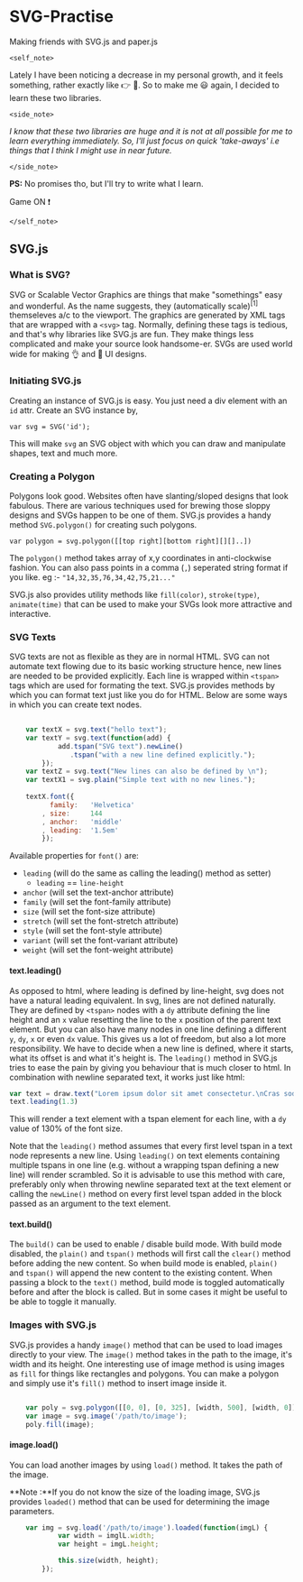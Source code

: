 # SVG-Practise
Making friends with SVG.js and paper.js 

`<self_note>` 

Lately I have been noticing a decrease in my personal growth, and it feels something, rather exactly like :point_right: :poop:.
So to make me :smiley: again, I decided to learn these two libraries.

  `<side_note>`

   *I know that these two libraries are huge and it is not at all possible for me to learn everything immediately. 
   So, I'll just focus on quick 'take-aways' i.e things that I think I might use in near future.*

  `</side_note>` 

**PS:** No promises tho, but I'll try to write what I learn. 

Game ON :exclamation:

`</self_note>`

## SVG.js

### What is SVG?

SVG or Scalable Vector Graphics are things that make "somethings" easy and wonderful.
As the name suggests, they (automatically scale)<sup>[1]</sup> themseleves a/c to the viewport.
The graphics are generated by XML tags that are wrapped with a `<svg>` tag. Normally, defining these tags is tedious, and that's why libraries like SVG.js are fun. They make things less complicated and make your source look handsome-er. 
SVGs are used world wide for making :ok_hand: and :muscle: UI designs.

### Initiating SVG.js

Creating an instance of SVG.js is easy. You just need a div element with an `id` attr.
Create an SVG instance by, 

`var svg = SVG('id');`

This will make `svg` an SVG object with which you can draw and manipulate shapes, text and much more.

### Creating a Polygon

Polygons look good. Websites often have slanting/sloped designs that look fabulous. There are various techniques used for brewing those sloppy designs and SVGs happen to be one of them. SVG.js provides a handy method `SVG.polygon()` for creating such polygons.

`var polygon = svg.polygon([[top right][bottom right][][]..])`

The `polygon()` method takes array of x,y coordinates in anti-clockwise fashion.
You can also pass points in a comma (`,`) seperated string format if you like.
eg :- `"14,32,35,76,34,42,75,21..."`

SVG.js also provides utility methods like `fill(color)`, `stroke(type)`, `animate(time)` that can be used to make your SVGs look more attractive and interactive.

### SVG Texts

SVG texts are not as flexible as they are in normal HTML. SVG can not automate text flowing due to its basic working structure hence, new lines are needed to be provided explicitly. Each line is wrapped within `<tspan>` tags which are used for formating the text. SVG.js provides methods by which you can format text just like you do for HTML. Below are some ways in which you can create text nodes. 

```javascript
	
	var textX = svg.text("hello text");
	var textY = svg.text(function(add) {
			add.tspan("SVG text").newLine()
			   .tspan("with a new line defined explicitly.");
		});
	var textZ = svg.text("New lines can also be defined by \n");
	var textX1 = svg.plain("Simple text with no new lines.");
	
	textX.font({
		  family:   'Helvetica'
		, size:     144
		, anchor:   'middle'
		, leading:  '1.5em'
		});
```	

Available properties for `font()` are:

* `leading` (will do the same as calling the leading() method as setter)
	* `leading` == `line-height`
* `anchor` (will set the text-anchor attribute)
* `family` (will set the font-family attribute)
* `size` (will set the font-size attribute)
* `stretch` (will set the font-stretch attribute)
* `style` (will set the font-style attribute)
* `variant` (will set the font-variant attribute)
* `weight` (will set the font-weight attribute)


#### text.leading()

As opposed to html, where leading is defined by line-height, svg does not have a natural leading equivalent. In svg, lines are not defined naturally. They are defined by `<tspan>` nodes with a `dy` attribute defining the line height and an `x` value resetting the line to the `x` position of the parent text element. But you can also have many nodes in one line defining a different `y`, `dy`, `x` or even `dx` value. This gives us a lot of freedom, but also a lot more responsibility. We have to decide when a new line is defined, where it starts, what its offset is and what it's height is. The `leading()` method in SVG.js tries to ease the pain by giving you behaviour that is much closer to html. In combination with newline separated text, it works just like html:

```javascript
var text = draw.text("Lorem ipsum dolor sit amet consectetur.\nCras sodales imperdiet auctor.")
text.leading(1.3)

```

This will render a text element with a tspan element for each line, with a `dy` value of 130% of the font size.

Note that the `leading()` method assumes that every first level tspan in a text node represents a new line. Using `leading()` on text elements containing multiple tspans in one line (e.g. without a wrapping tspan defining a new line) will render scrambled. So it is advisable to use this method with care, preferably only when throwing newline separated text at the text element or calling the `newLine()` method on every first level tspan added in the block passed as an argument to the text element.

#### text.build()

The `build()` can be used to enable / disable build mode. With build mode disabled, the `plain()` and `tspan()` methods will first call the `clear()` method before adding the new content. So when build mode is enabled, `plain()` and `tspan()` will append the new content to the existing content. When passing a block to the `text()` method, build mode is toggled automatically before and after the block is called. But in some cases it might be useful to be able to toggle it manually.

### Images with SVG.js

SVG.js provides a handy `image()` method that can be used to load images directly to your view. The `image()` method takes in the path to the image, it's width and its height. One interesting use of image method is using images as `fill` for things like rectangles and polygons. You can make a polygon and simply use it's `fill()` method to insert image inside it.

```javascript

	var poly = svg.polygon([[0, 0], [0, 325], [width, 500], [width, 0]]);
	var image = svg.image('/path/to/image');
	poly.fill(image);

```

#### image.load()

You can load another images by using `load()` method. It takes the path of the image. 

**Note :**If you do not know the size of the loading image, SVG.js provides `loaded()` method that can be used for determining the image parameters.

```javascript
	var img = svg.load('/path/to/image').loaded(function(imgL) {
			var width = imglL.width;
			var height = imgL.height;

			this.size(width, height);
		});
``` 

